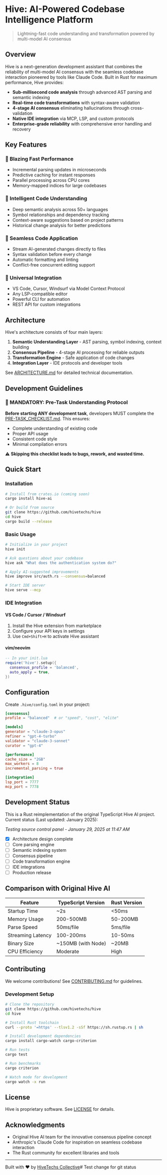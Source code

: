 # Hive: AI-Powered Codebase Intelligence Platform

> Lightning-fast code understanding and transformation powered by multi-model AI consensus

## Overview

Hive is a next-generation development assistant that combines the reliability of multi-model AI consensus with the seamless codebase interaction pioneered by tools like Claude Code. Built in Rust for maximum performance, Hive provides:

- **Sub-millisecond code analysis** through advanced AST parsing and semantic indexing
- **Real-time code transformations** with syntax-aware validation
- **4-stage AI consensus** eliminating hallucinations through cross-validation
- **Native IDE integration** via MCP, LSP, and custom protocols
- **Enterprise-grade reliability** with comprehensive error handling and recovery

## Key Features

### 🚀 Blazing Fast Performance
- Incremental parsing updates in microseconds
- Predictive caching for instant responses
- Parallel processing across CPU cores
- Memory-mapped indices for large codebases

### 🧠 Intelligent Code Understanding
- Deep semantic analysis across 50+ languages
- Symbol relationships and dependency tracking
- Context-aware suggestions based on project patterns
- Historical change analysis for better predictions

### 🔄 Seamless Code Application
- Stream AI-generated changes directly to files
- Syntax validation before every change
- Automatic formatting and linting
- Conflict-free concurrent editing support

### 🤝 Universal Integration
- VS Code, Cursor, Windsurf via Model Context Protocol
- Any LSP-compatible editor
- Powerful CLI for automation
- REST API for custom integrations

## Architecture

Hive's architecture consists of four main layers:

1. **Semantic Understanding Layer** - AST parsing, symbol indexing, context building
2. **Consensus Pipeline** - 4-stage AI processing for reliable outputs
3. **Transformation Engine** - Safe application of code changes
4. **Integration Layer** - IDE protocols and developer tools

See [ARCHITECTURE.md](ARCHITECTURE.md) for detailed technical documentation.

## Development Guidelines

### 🚨 MANDATORY: Pre-Task Understanding Protocol

**Before starting ANY development task**, developers MUST complete the [PRE-TASK_CHECKLIST.md](PRE-TASK_CHECKLIST.md). This ensures:
- Complete understanding of existing code
- Proper API usage
- Consistent code style
- Minimal compilation errors

⚠️ **Skipping this checklist leads to bugs, rework, and wasted time.**

## Quick Start

### Installation

```bash
# Install from crates.io (coming soon)
cargo install hive-ai

# Or build from source
git clone https://github.com/hivetechs/hive
cd hive
cargo build --release
```

### Basic Usage

```bash
# Initialize in your project
hive init

# Ask questions about your codebase
hive ask "What does the authentication system do?"

# Apply AI-suggested improvements
hive improve src/auth.rs --consensus=balanced

# Start IDE server
hive serve --mcp
```

### IDE Integration

#### VS Code / Cursor / Windsurf

1. Install the Hive extension from marketplace
2. Configure your API keys in settings
3. Use `Cmd+Shift+H` to activate Hive assistant

#### vim/neovim

```lua
-- In your init.lua
require('hive').setup({
  consensus_profile = 'balanced',
  auto_apply = true,
})
```

## Configuration

Create `.hive/config.toml` in your project:

```toml
[consensus]
profile = "balanced"  # or "speed", "cost", "elite"

[models]
generator = "claude-3-opus"
refiner = "gpt-4-turbo"
validator = "claude-3-sonnet"
curator = "gpt-4"

[performance]
cache_size = "2GB"
max_workers = 8
incremental_parsing = true

[integration]
lsp_port = 7777
mcp_port = 7778
```

## Development Status

This is a Rust reimplementation of the original TypeScript Hive AI project. Current status (Last updated: January 2025):

_Testing source control panel - January 29, 2025 at 11:47 AM_

- [x] Architecture design complete
- [ ] Core parsing engine
- [ ] Semantic indexing system  
- [ ] Consensus pipeline
- [ ] Code transformation engine
- [ ] IDE integrations
- [ ] Production release

## Comparison with Original Hive AI

| Feature | TypeScript Version | Rust Version |
|---------|-------------------|--------------|
| Startup Time | ~2s | <50ms |
| Memory Usage | 200-500MB | 50-200MB |
| Parse Speed | 50ms/file | 5ms/file |
| Streaming Latency | 100-200ms | 10-50ms |
| Binary Size | ~150MB (with Node) | ~20MB |
| CPU Efficiency | Moderate | High |

## Contributing

We welcome contributions! See [CONTRIBUTING.md](CONTRIBUTING.md) for guidelines.

### Development Setup

```bash
# Clone the repository
git clone https://github.com/hivetechs/hive
cd hive

# Install Rust toolchain
curl --proto '=https' --tlsv1.2 -sSf https://sh.rustup.rs | sh

# Install development dependencies
cargo install cargo-watch cargo-criterion

# Run tests
cargo test

# Run benchmarks
cargo criterion

# Watch mode for development
cargo watch -x run
```

## License

Hive is proprietary software. See [LICENSE](LICENSE) for details.

## Acknowledgments

- Original Hive AI team for the innovative consensus pipeline concept
- Anthropic's Claude Code for inspiration on seamless codebase interaction
- The Rust community for excellent libraries and tools

---

Built with ❤️ by [HiveTechs Collective](https://hivetechs.com)# Test change for git status
